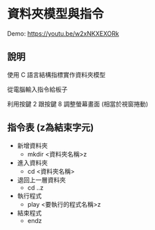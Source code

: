 # 資料夾模型與指令

Demo: https://youtu.be/w2xNKXEXORk


## 說明

使用 C 語言結構指標實作資料夾模型

從電腦輸入指令給板子

利用按鍵 2 跟按鍵 8 調整螢幕畫面 (相當於視窗捲動)


## 指令表 (z為結束字元)
- 新增資料夾
    - mkdir <資料夾名稱>z
- 進入資料夾
    - cd <資料夾名稱>
- 退回上一層資料夾
    - cd ..z
- 執行程式
    - play <要執行的程式名稱>z
- 結束程式
    - endz
